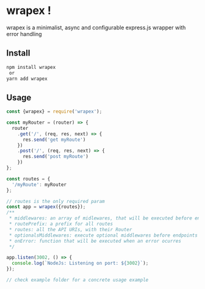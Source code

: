# wrapex !

wrapex is a minimalist, async and configurable express.js wrapper with error handling 

## Install

```bash
npm install wrapex
 or
yarn add wrapex
```

## Usage 
```javascript
const {wrapex} = require('wrapex');

const myRouter = (router) => {
  router
    .get('/', (req, res, next) => {
      res.send('get myRoute')
    })
    .post('/', (req, res, next) => {
      res.send('post myRoute')
    })
};

const routes = {
  '/myRoute': myRouter
};

// routes is the only required param
const app = wrapex({routes});
/**
 * middlewares: an array of midlewares, that will be executed before endpoints
 * routePrefix: a prefix for all routes
 * routes: all the API URIs, with their Router 
 * optionalsMiddlewares: execute optional middlewares before endpoints when the option is passed
 * onError: function that will be executed when an error ocurres
 */

app.listen(3002, () => {
  console.log(`NodeJs: Listening on port: ${3002}`);
});

// check example folder for a concrete usage example
```
